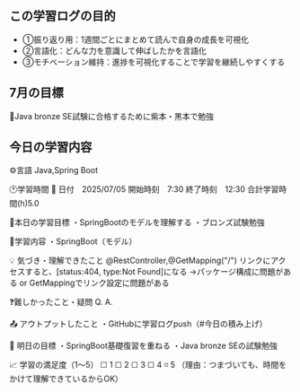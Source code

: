 ## この学習ログの目的
* ①振り返り用：1週間ごとにまとめて読んで自身の成長を可視化
* ②言語化：どんな力を意識して伸ばしたかを言語化
* ③モチベーション維持：進捗を可視化することで学習を継続しやすくする

## 7月の目標
📝Java bronze SE試験に合格するために紫本・黒本で勉強

## 今日の学習内容
⚙️言語 Java,Spring Boot

🕐学習時間
📅 日付　2025/07/05
開始時刻　7:30
終了時刻　12:30
合計学習時間(h)5.0

🎯本日の学習目標
・SpringBootのモデルを理解する
・ブロンズ試験勉強

📝学習内容
・SpringBoot（モデル）

💡 気づき・理解できたこと
@RestController,@GetMapping("/")
リンクにアクセスすると、[status:404, type:Not Found]になる
→パッケージ構成に問題がある or GetMappingでリンク設定に問題がある

❓難しかったこと・疑問
Q.
A. 

📤 アウトプットしたこと
・GitHubに学習ログpush（#今日の積み上げ）

🌱 明日の目標
・SpringBoot基礎復習を重ねる
・Java bronze SEの試験勉強

📈 学習の満足度（1〜5）
☐ 1 ☐ 2 ☐ 3 ☐ 4 ◽️ 5
（理由：つまづいても、時間をかけて理解できているからOK）